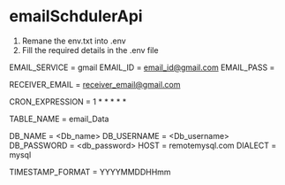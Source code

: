 # emailSchdulerApi

1) Remane the env.txt into .env
2) Fill the required details in the .env file

EMAIL_SERVICE = gmail
EMAIL_ID = <email_id@gmail.com>
EMAIL_PASS = <Password>

RECEIVER_EMAIL = <receiver_email@gmail.com>

CRON_EXPRESSION = 1 * * * * *

TABLE_NAME = email_Data

DB_NAME = <Db_name>
DB_USERNAME = <Db_username>
DB_PASSWORD = <db_password>
HOST = remotemysql.com
DIALECT = mysql

TIMESTAMP_FORMAT = YYYYMMDDHHmm
